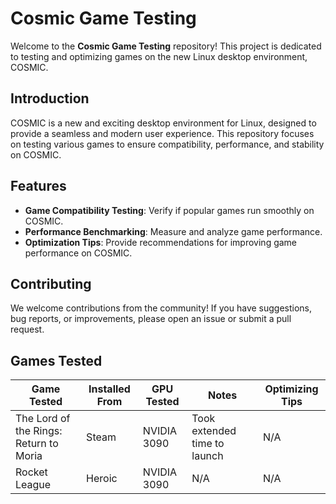 # Cosmic Game Testing

Welcome to the **Cosmic Game Testing** repository! This project is dedicated to testing and optimizing games on the new Linux desktop environment, COSMIC.

## Introduction

COSMIC is a new and exciting desktop environment for Linux, designed to provide a seamless and modern user experience. This repository focuses on testing various games to ensure compatibility, performance, and stability on COSMIC.

## Features

- **Game Compatibility Testing**: Verify if popular games run smoothly on COSMIC.
- **Performance Benchmarking**: Measure and analyze game performance.
- **Optimization Tips**: Provide recommendations for improving game performance on COSMIC.

## Contributing

We welcome contributions from the community! If you have suggestions, bug reports, or improvements, please open an issue or submit a pull request. 

## Games Tested

| Game Tested | Installed From | GPU Tested | Notes | Optimizing Tips |
|----------|----------|----------|----------|----------|
| The Lord of the Rings: Return to Moria | Steam | NVIDIA 3090 | Took extended time to launch | N/A |
| Rocket League | Heroic | NVIDIA 3090 | N/A | N/A |
